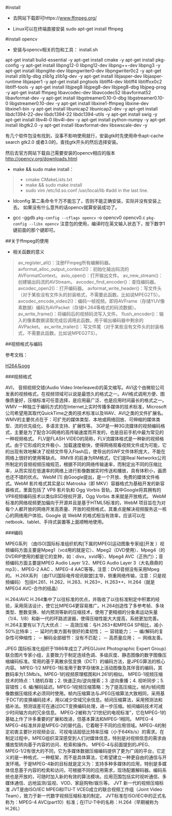 #install  

- 去网站下载即可https://www.ffmpeg.org/

- Linux可以在终端直接安装
   sudo apt-get install ffmpeg

#install  opencv

- 安装与opencv相关的包和工具：
install.sh

 apt-get install build-essential -y
apt-get install cmake -y
apt-get install pkg-config -y
apt-get install libpng12-0 libpng12-dev libpng++-dev libpng3 -y
apt-get install libpnglite-dev libpngwriter0-dev libpngwriter0c2 -y
apt-get install zlib1g-dbg zlib1g zlib1g-dev -y
apt-get install libjasper-dev libjasper-runtime libjasper1 -y
apt-get install pngtools libtiff4-dev libtiff4 libtiffxx0c2 libtiff-tools -y
apt-get install libjpeg8 libjpeg8-dev libjpeg8-dbg libjpeg-prog -y
apt-get install ffmpeg libavcodec-dev libavcodec52 libavformat52 libavformat-dev -y
apt-get install libgstreamer0.10-0-dbg libgstreamer0.10-0  libgstreamer0.10-dev -y
apt-get install libxine1-ffmpeg  libxine-dev libxine1-bin -y
apt-get install libunicap2 libunicap2-dev -y
apt-get install libdc1394-22-dev libdc1394-22 libdc1394-utils -y
apt-get install swig -y
apt-get install libv4l-0 libv4l-dev -y
apt-get install python-numpy -y
apt-get install libgtk2.0 -y
apt-get install libavformat-dev libswscale-dev -y

有几个软件包没有找到，没事不影响使用就行，安装gtk时先使用命令apt-cache search gtk2.0 或者3.0的，查找gtk开头的然后选择安装。

然后去官方网站下载自己需要安装的opencv相应的版本
http://opencv.org/downloads.html


-  make && sudo make install：

>- cmake CMakeLists.txt
>- make && sudo make install
>- sudo vim /etc/ld.so.conf
/usr/local/lib #add in the last line.
- ldconfig
第二条命令千万不能忘了，否则不能正确安装，实际并没有安装上去。
如果没有什么意外的话opencv就算安装成功了。

-  gcc -ggdb  `pkg-config --cflags opencv` -o opencv0 opencv0.c `pkg-config --libs opencv`
注意包的使用，编译时在英文输入状态下，按下数字1键前面的那个键即可。

##关于ffmpeg的使用

- 相关函数的意义
>av_register_all()：注册FFmpeg所有编解码器。
avformat_alloc_output_context2()：初始化输出码流的AVFormatContext。
avio_open()：打开输出文件。
av_new_stream()：创建输出码流的AVStream。
avcodec_find_encoder()：查找编码器。
avcodec_open2()：打开编码器。
avformat_write_header()：写文件头（对于某些没有文件头的封装格式，不需要此函数。比如说MPEG2TS）。
avcodec_encode_video2()：编码一帧视频。即将AVFrame（存储YUV像素数据）编码为AVPacket（存储H.264等格式的码流数据）。
av_write_frame()：将编码后的视频码流写入文件。
flush_encoder()：输入的像素数据读取完成后调用此函数。用于输出编码器中剩余的AVPacket。
av_write_trailer()：写文件尾（对于某些没有文件头的封装格式，不需要此函数。比如说MPEG2TS）。

##视频格式与编码

参考文档：

[H264与ogg](http://www.ruanyifeng.com/blog/2010/05/html5_codec_fight.html)

###视频格式

AVI，
	音频视频交错(Audio Video Interleaved)的英文缩写。AVI这个由微软公司发表的视频格式，在视频领域可以说是最悠久的格式之一。AVI格式调用方便、图像质量好，压缩标准可任意选择，是应用最广泛、也是应用时间最长的格式之一。
WMV
	一种独立于编码方式的在Internet上实时传播多媒体的技术标准，Microsoft公司希望用其取代QuickTime之类的技术标准以及WAV、AVI之类的文件扩展名。WMV的主要优点在于：可扩充的媒体类型、本地或网络回放、可伸缩的媒体类型、流的优先级化、多语言支持、扩展性等。
3GP是一种3G流媒体的视频编码格式，主要是为了配合3G网络的高传输速度而开发的，也是目前手机中最为常见的一种视频格式。
FLV是FLASH VIDEO的简称，FLV流媒体格式是一种新的视频格式。由于它形成的文件极小、加载速度极快，使得网络观看视频文件成为可能，它的出现有效地解决了视频文件导入Flash后，使导出的SWF文件体积庞大，不能在网络上很好的使用等缺点。
RMVB
	的前身为RM格式，它们是Real Networks公司所制定的音频视频压缩规范，根据不同的网络传输速率，而制定出不同的压缩比率，从而实现在低速率的网络上进行影像数据实时传送和播放，具有体积小，画质也还不错的优点。
WebM
[1] 由Google提出，是一个开放、免费的媒体文件格式。WebM 影片格式其实是以 Matroska（即 MKV）容器格式为基础开发的新容器格式，里面包括了 VP8 影片轨和 Ogg Vorbis 音轨，其中Google将其拥有的VP8视频编码技术以类似BSD授权开源，Ogg Vorbis 本来就是开放格式。 WebM标准的网络视频更加偏向于开源并且是基于HTML5标准的，WebM 项目旨在为对每个人都开放的网络开发高质量、开放的视频格式，其重点是解决视频服务这一核心的网络用户体验。Google 说 WebM 的格式相当有效率，应该可以在 netbook、tablet、手持式装置等上面顺畅地使用。


###编码

MPEG系列
（由ISO[国际标准组织机构]下属的MPEG[运动图象专家组]开发 ）视频编码方面主要是Mpeg1（vcd用的就是它）、Mpeg2（DVD使用）、Mpeg4（的DVDRIP使用的都是它的变种，如：divx，xvid等）、Mpeg4 AVC（正热门）；音频编码方面主要是MPEG Audio Layer 1/2、MPEG Audio Layer 3（大名鼎鼎的mp3）、MPEG-2 AAC 、MPEG-4 AAC等等。注意：DVD音频没有采用Mpeg的。
H.26X系列
（由ITU[国际电传视讯联盟]主导，侧重网络传输，注意：只是视频编码）
包括H.261、H.262、H.263、H.263+、H.263++、H.264（就是MPEG4 AVC-合作的结晶）

H.264/AVC
H.264集中了以往标准的优点，并吸收了以往标准制定中积累的经验，采用简洁设计，使它比MPEG4更容易推广。H.264创造性了多参考帧、多块类型、整数变换、帧内预测等新的压缩技术，使用了更精细的分象素运动矢量（1/4、1/8）和新一代的环路滤波器，使得压缩性能大大提高，系统更加完善。
H.264主要有以下几大优点：
－ 高效压缩：与H.263+和MPEG4 SP相比，减小50%比特率；
－ 延时约束方面有很好的柔韧性；
－ 容错能力；
－ 编/解码的复杂性可伸缩性；
－ 解码全部细节：没有不匹配；
－ 高质量应用；
－ 网络友善。

JPEG
国际标准化组织于1986年成立了JPEG(Joint Photographic Expert Group）联合图片专家小组，主要致力于制定连续色调、多级灰度、静态图像的数字图像压缩编码标准。常用的基于离散余弦变换（DCT）的编码方法，是JPEG算法的核心内容。
MPEG-1/2
MPEG-1标准用于数字存储体上活动图像及其伴音的编码，其数码率为1.5Mb/s。MPEG-1的视频原理框图和H.261的相似。
MPEG-1视频压缩技术的特点：1.随机存取；2. 快速正向/逆向搜索；3 .逆向重播；4. 视听同步；5.容错性；6. 编/解码延迟。MPEG-1视频压缩策略：为了提高压缩比，帧内/帧间图像数据压缩技术必须同时使用。帧内压缩算法与JPEG压缩算法大致相同，采用基于DCT的变换编码技术，用以减少空域冗余信息。帧间压缩算法，采用预测法和插补法。预测误差可在通过DCT变换编码处理，进一步压缩。帧间编码技术可减少时间轴方向的冗余信息。
MPEG-2被称为“21世纪的电视标准”，它在MPEG-1的基础上作了许多重要的扩展和改进，但基本算法和MPEG-1相同。
MPEG-4
MPEG-4标准并非是MPEG-2的替代品，它着眼于不同的应用领域。MPEG-4的制定初衷主要针对视频会议、可视电话超低比特率压缩（小于64Kb/s）的需求。在制定过程中，MPEG组织深深感受到人们对媒体信息，特别是对视频信息的需求由播放型转向基于内容的访问、检索和操作。
MPEG-4与前面提到的JPEG、MPEG-1/2有很大的不同，它为多媒体数据压缩编码提供了更为广阔的平台，它定义的是一种格式、一种框架，而不是具体算法，它希望建立一种更自由的通信与开发环境。于是MPEG-4新的目标就是定义为：支持多种多媒体的应用，特别是多媒体信息基于内容的检索和访问，可根据不同的应用需求，现场配置解码器。编码系统也是开放的，可随时加入新的有效的算法模块。应用范围包括实时视听通信、多媒体通信、远地监测/监视、VOD、家庭购物/娱乐等。
JVT
新一代的视频压缩标准
JVT是由ISO/IEC MPEG和ITU-T VCEG成立的联合视频工作组（Joint Video Team），致力于新一代数字视频压缩标准的制定。
JVT标准在ISO/IEC中的正式名称为：MPEG-4 AVC(part10）标准；在ITU-T中的名称：H.264（早期被称为H.26L）